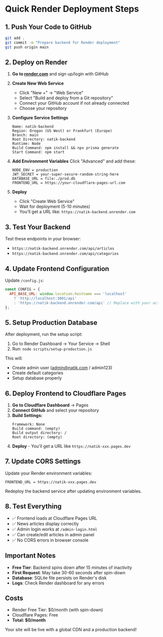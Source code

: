 # Quick Render Deployment Steps

## 1. Push Your Code to GitHub

```bash
git add .
git commit -m "Prepare backend for Render deployment"
git push origin main
```

## 2. Deploy on Render

1. **Go to [render.com](https://render.com)** and sign up/login with GitHub
2. **Create New Web Service**
   - Click "New +" → "Web Service"
   - Select "Build and deploy from a Git repository"
   - Connect your GitHub account if not already connected
   - Choose your repository

3. **Configure Service Settings**
   ```
   Name: natik-backend
   Region: Oregon (US West) or Frankfurt (Europe)
   Branch: main
   Root Directory: natik-backend
   Runtime: Node
   Build Command: npm install && npx prisma generate
   Start Command: npm start
   ```

4. **Add Environment Variables**
   Click "Advanced" and add these:
   ```
   NODE_ENV = production
   JWT_SECRET = your-super-secure-random-string-here
   DATABASE_URL = file:./prod.db
   FRONTEND_URL = https://your-cloudflare-pages-url.com
   ```

5. **Deploy**
   - Click "Create Web Service"
   - Wait for deployment (5-10 minutes)
   - You'll get a URL like: `https://natik-backend.onrender.com`

## 3. Test Your Backend

Test these endpoints in your browser:
- `https://natik-backend.onrender.com/api/articles`
- `https://natik-backend.onrender.com/api/categories`

## 4. Update Frontend Configuration

Update `/config.js`:
```javascript
const CONFIG = {
  API_BASE_URL: window.location.hostname === 'localhost' 
    ? 'http://localhost:3001/api'
    : 'https://natik-backend.onrender.com/api' // Replace with your actual URL
};
```

## 5. Setup Production Database

After deployment, run the setup script:
1. Go to Render Dashboard → Your Service → Shell
2. Run: `node scripts/setup-production.js`

This will:
- Create admin user (admin@natik.com / admin123)
- Create default categories
- Setup database properly

## 6. Deploy Frontend to Cloudflare Pages

1. **Go to Cloudflare Dashboard** → Pages
2. **Connect GitHub** and select your repository
3. **Build Settings:**
   ```
   Framework: None
   Build command: (empty)
   Build output directory: /
   Root directory: (empty)
   ```
4. **Deploy** - You'll get a URL like `https://natik-xxx.pages.dev`

## 7. Update CORS Settings

Update your Render environment variables:
```
FRONTEND_URL = https://natik-xxx.pages.dev
```

Redeploy the backend service after updating environment variables.

## 8. Test Everything

- ✅ Frontend loads at Cloudflare Pages URL
- ✅ News articles display correctly
- ✅ Admin login works at `/admin-login.html`
- ✅ Can create/edit articles in admin panel
- ✅ No CORS errors in browser console

## Important Notes

- **Free Tier**: Backend spins down after 15 minutes of inactivity
- **First Request**: May take 30-60 seconds after spin-down
- **Database**: SQLite file persists on Render's disk
- **Logs**: Check Render dashboard for any errors

## Costs
- Render Free Tier: $0/month (with spin-down)
- Cloudflare Pages: Free
- **Total: $0/month**

Your site will be live with a global CDN and a production backend!
